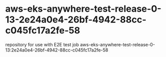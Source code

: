 # aws-eks-anywhere-test-release-0-13-2e24a0e4-26bf-4942-88cc-c045fc17a2fe-58
repository for use with E2E test job aws-eks-anywhere-test-release-0-13:2e24a0e4-26bf-4942-88cc-c045fc17a2fe-58
